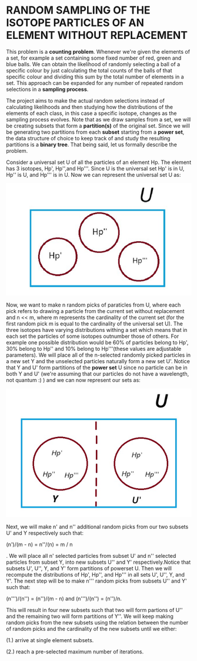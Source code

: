 <h1>RANDOM SAMPLING OF THE ISOTOPE PARTICLES OF AN ELEMENT WITHOUT REPLACEMENT</h1>
<p> This problem is a <b>counting problem</b>. Whenever we're given the elements of a set, for example a set containing some fixed
    number of red, green and blue balls. We can obtain the likelihood of randomly selecting a ball of a specific colour by just
    calculating the total counts of the balls of that specific colour and dividing this sum by the total number of elements in a set.
    This approach can be expanded for any number of repeated random selections in a <b>sampling process</b>.
</p>
<p>The project aims to make the actual random selections instead of calculating likelihoods and then studying how the
    distributions of the elements of each class, in this case a specific isotope, changes as the sampling process evolves. 
    Note that as we draw samples from a set, we will be creating subsets that form a <b>partition(s)</b> of the original set. 
    Since we will be generating two partitions from each <b>subset</b> starting from a <b>power set</b>, the data structure 
    of choice to keep track of and study the resulting partitions is a <b>binary tree</b>. That being said, let us formally
    describe the problem.
</p>
<p>Consider a universal set U of all the particles of an element Hp. The element has 3 isotopes, Hp', Hp'',and Hp'''.
    Since U is the universal set Hp' is in U, Hp'' is  U, and Hp''' is in U. Now we can represent the universal set U
    as:
    <p>
    <img src="UniversalSetVennDiagram.jpg", alt="The universal set of isotopes of element Hp">
    </p>
</p>
<p>Now, we want to make n random picks of paraticles from U, where each pick refers to drawing a particle from the current
    set without replacement and n << m, where m represents the cardinality of the current set (for the first random pick m is
    equal to the cardinality of the universal set U). The three isotopes have varying distributions withing a set which means that
    in each set the particles of some isotopes outnumber those of others. For example one possible distribution would be 60% of particles
    belong to Hp', 30% belong to Hp'' and 10% belong to Hp'''(these values are adjustable parameters). We will place all of the n-selected
    randomly picked particles in a new set Y and the unselected particles naturally form a new set U'. Notice that Y and U' form partitions
    of the <b>power set</b> U since no particle can be in both Y and U' (we're assuming that our particles do not have a wavelength, not quantum :)
    ) and we can now represent our sets as:
</p>
<p> </p>
<img src="YandUprimeVennDiagram.jpg", alt="Y and Uprime partitioning of U">
<p>Next, we will make n' and n'' additional random picks from our two subsets U' and Y respectively such that: <p> </p> <p> (n')/(m - n) = n''/(n) = m / n </p> . We will place
    all n' selected particles from subset U' and n'' selected particles from subset Y, into new subsets U'' and Y' respectively.Notice that subsets
    U', U'', Y, and Y' form partitions of powerset U. Then we will recompute the distributions of Hp', Hp'', and Hp''' in all sets U', U'',
    Y, and Y'. The next step will be to make n''' random picks from subsets U'' and Y' such that:<p></p>
        <p> (n''')/(n'') = (n'')/(m - n) and (n''')/(n'') = (n'')/n.</p>
    This will result in four new subsets such that two will form partions of U'' and the remaining two will form partitions of Y''. We will
    keep making random picks from the new subsets using the relation between the number of random picks and the cardinality of the new subsets until we either:
</p>
<p>  (1.) arrive at single element subsets.</p>
<p>  (2.) reach a pre-selected maximum number of iterations.</p>
